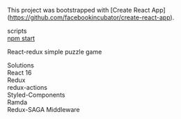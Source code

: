 This project was bootstrapped with [Create React App] <br />(https://github.com/facebookincubator/create-react-app). <br />

scripts <br />
[npm start](#npm-start) <br />

React-redux simple puzzle game <br />

Solutions <br />
React 16 <br />
Redux <br />
redux-actions <br />
Styled-Components <br />
Ramda <br />
Redux-SAGA Middleware <br />
